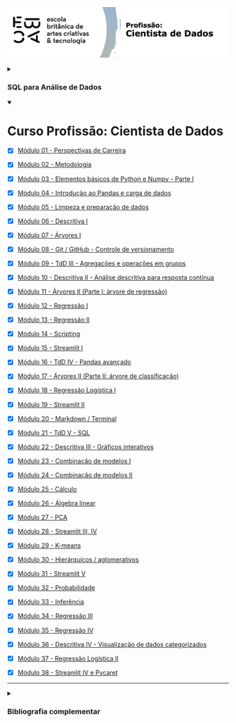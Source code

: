 [![](https://github.com/earapanos/DataScienceExcercises/blob/main/ebac_logo-data_science.png)](https://github.com/earapanos/DataScienceExcercises)

<details><summary><h3>SQL para Análise de Dados</h3></summary>

- [x] [Módulo 1 - Base de dados & Linguagem SQL](https://github.com/earapanos/DataScienceExcercises/tree/main/SQLParaAnaliseDeDados/M%C3%B3dulo%2002%20-%20Base%20de%20dados%20e%20linguagem%20SQL)
- [x] [Módulo 2 - Trabalhando com Tabelas](https://github.com/earapanos/DataScienceExcercises/tree/main/SQLParaAnaliseDeDados/M%C3%B3dulo%2003%20-%20Tabelas%20em%20SQL)
- [x] [Módulo 3 - Seleção e Ordenação](https://github.com/earapanos/DataScienceExcercises/tree/main/SQLParaAnaliseDeDados/M%C3%B3dulo%2004%20-%20Sele%C3%A7%C3%A3o%20e%20ordena%C3%A7%C3%A3o)
- [x] [Módulo 4 - Filtragem e Seleção Condicional](https://github.com/earapanos/DataScienceExcercises/tree/main/SQLParaAnaliseDeDados/M%C3%B3dulo%2005%20-%20Filtragem%20e%20sele%C3%A7%C3%A3o%20condicional)
- [x] [Módulo 5 - Agregações](https://github.com/earapanos/DataScienceExcercises/tree/main/SQLParaAnaliseDeDados/M%C3%B3dulo%2006%20-%20Agrega%C3%A7%C3%B5es)
- [x] [Módulo 6 - Trabalhando com Múltiplas Tabelas](https://github.com/earapanos/DataScienceExcercises/tree/main/SQLParaAnaliseDeDados/M%C3%B3dulo%2007%20-%20M%C3%BAltiplas%20tabelas)
- [x] [Módulo 7 - SQL Avançado](https://github.com/earapanos/DataScienceExcercises/tree/main/SQLParaAnaliseDeDados/M%C3%B3dulo%2008%20-%20T%C3%A9cnicas%20avan%C3%A7adas)
- [x] [Módulo 8 - Projeto Final](https://github.com/earapanos/DataScienceExcercises/tree/main/SQLParaAnaliseDeDados/M%C3%B3dulo%2009%20-%20Projeto%20final)
[![Open in Kaggle](https://kaggle.com/static/images/open-in-kaggle.svg)](https://www.kaggle.com/datasets/rapanos/florianpolis-downtown-real-state-analysis-fdrsa)

</details>

<details open>
  <summary>
    <h1>Curso Profissão: Cientista de Dados</h1>
  </summary>

- [x] [Módulo 01 - Perspectivas de Carreira](https://github.com/earapanos/DataScienceExcercises/tree/main/M%C3%B3dulo%2001%20-%20Perspectivas%20de%20Carreira)

- [x] [Módulo 02 - Metodologia](https://github.com/earapanos/DataScienceExcercises/tree/main/M%C3%B3dulo%2002%20-%20Metodologia)

- [x] [Módulo 03 - Elementos básicos de Python e Numpy - Parte I](https://github.com/earapanos/DataScienceExcercises/tree/main/M%C3%B3dulo%2003%20-%20Elementos%20b%C3%A1sicos%20de%20Python%20e%20Numpy)

- [x] [Módulo 04 - Introdução ao Pandas e carga de dados](https://github.com/earapanos/DataScienceExcercises/tree/main/M%C3%B3dulo%2004%20-%20Introdu%C3%A7%C3%A3o%20ao%20Pandas%20e%20carga%20de%20dados)

- [x] [Módulo 05 - Limpeza e preparação de dados](https://github.com/earapanos/DataScienceExcercises/tree/main/M%C3%B3dulo%2005%20-%20Limpeza%20e%20prepara%C3%A7%C3%A3o%20de%20dados)

- [x] [Módulo 06 - Descritiva I](https://github.com/earapanos/DataScienceExcercises/tree/main/M%C3%B3dulo%2006%20-%20Descritiva%20I)

- [x] [Módulo 07 - Árvores I](https://github.com/earapanos/DataScienceExcercises/tree/main/M%C3%B3dulo%2007%20-%20%C3%81rvores%20I)

- [x] [Módulo 08 - Git / GitHub - Controle de versionamento](https://github.com/earapanos/DataScienceExcercises/tree/main/M%C3%B3dulo%2008%20-%20Git%20e%20GitHub%20-%20Controle%20de%20versionamento)

- [x] [Módulo 09 - TdD III - Agregações e operações em grupos](https://github.com/earapanos/DataScienceExcercises/tree/main/M%C3%B3dulo%2009%20-%20TdD%20III%20-%20Agrega%C3%A7%C3%B5es%20e%20opera%C3%A7%C3%B5es%20em%20grupos)

- [x] [Módulo 10 - Descritiva II - Análise descritiva para resposta contínua](https://github.com/earapanos/DataScienceExcercises/tree/main/M%C3%B3dulo%2010%20-%20Descritiva%20II%20-%20An%C3%A1lise%20descritiva%20para%20resposta%20cont%C3%ADnua)

- [x] [Módulo 11 - Árvores II (Parte I: árvore de regressão)](https://github.com/earapanos/DataScienceExcercises/tree/main/M%C3%B3dulo%2011%20-%20%C3%81rvores%20II%20Parte%20I%20(%C3%A1rvore%20de%20regress%C3%A3o))

- [x] [Módulo 12 - Regressão I](https://github.com/earapanos/DataScienceExcercises/tree/main/M%C3%B3dulo%2012%20-%20Regress%C3%A3o%20I)

- [x] [Módulo 13 - Regressão II](https://github.com/earapanos/DataScienceExcercises/tree/main/M%C3%B3dulo%2013%20-%20Regress%C3%A3o%20II)

- [x] [Módulo 14 - Scripting](https://github.com/earapanos/DataScienceExcercises/tree/main/M%C3%B3dulo%2014%20-%20Scripting)

- [x] [Módulo 15 - Streamlit I](https://github.com/earapanos/DataScienceExcercises/tree/main/M%C3%B3dulo_15_-_Streamlit_I)

- [x] [Módulo 16 - TdD IV - Pandas avançado](https://github.com/earapanos/DataScienceExcercises/tree/main/M%C3%B3dulo%2016%20-%20M%C3%A9todos%20de%20An%C3%A1lise)

- [x] [Módulo 17 - Árvores II (Parte II: árvore de classificação)](https://github.com/earapanos/DataScienceExcercises/tree/main/M%C3%B3dulo%2017%20-%20%C3%81rvores%20II)

- [x] [Módulo 18 - Regressão Logística I](https://github.com/earapanos/DataScienceExcercises/tree/main/M%C3%B3dulo%2018%20-%20Regress%C3%A3o%20Log%C3%ADstica%20I)

- [x] [Módulo 19 - Streamlit II](https://github.com/earapanos/DataScienceExcercises/tree/main/M%C3%B3dulo_19_-_Streamlit_II)

- [x] [Módulo 20 - Markdown / Terminal](https://github.com/earapanos/DataScienceExcercises/tree/main/M%C3%B3dulo%2020%20-%20Markdown%20e%20Terminal)
  
- [x] [Módulo 21 - TdD V - SQL](https://github.com/earapanos/DataScienceExcercises/tree/main/M%C3%B3dulo%2021%20-%20PostgreSQL)

- [x] [Módulo 22 - Descritiva III - Gráficos interativos](https://github.com/earapanos/DataScienceExcercises/tree/main/M%C3%B3dulo%2022%20-%20Descritiva%20III%20-%20Gr%C3%A1ficos%20Interativos)
  
- [x] [Módulo 23 - Combinação de modelos I](https://github.com/earapanos/DataScienceExcercises/tree/main/M%C3%B3dulo%2023%20-%20Combinando%20Modelos%20I)
  
- [x] [Módulo 24 - Combinação de modelos II](https://github.com/earapanos/DataScienceExcercises/tree/main/M%C3%B3dulo%2024%20-%20Combinando%20Modelos%20II)

- [x] [Módulo 25 - Cálculo](https://github.com/earapanos/DataScienceExcercises/tree/main/M%C3%B3dulo%2025%20-%20C%C3%A1lculo)

- [x] [Módulo 26 - Álgebra linear](https://github.com/earapanos/DataScienceExcercises/tree/main/M%C3%B3dulo%2026%20-%20%C3%81lgebra%20Linear)

- [x] [Módulo 27 - PCA](https://github.com/earapanos/DataScienceExcercises/tree/main/M%C3%B3dulo%2027%20-%20PCA)

- [x] [Módulo 28 - Streamlit III, IV](https://github.com/earapanos/DataScienceExcercises/tree/main/M%C3%B3dulo_28_-_Streamlit_III_IV)

- [x] [Módulo 29 - K-means](https://github.com/earapanos/DataScienceExcercises/tree/main/M%C3%B3dulo%2029%20-%20K-means)

- [x] [Módulo 30 - Hierárquicos / aglomerativos](https://github.com/earapanos/DataScienceExcercises/tree/main/M%C3%B3dulo%2030%20-%20Hier%C3%A1rquicos%20e%20aglomerativos)

- [x] [Módulo 31 - Streamlit V](https://github.com/earapanos/DataScienceExcercises/tree/main/M%C3%B3dulo_31_-_Streamlit_V)

- [x] [Módulo 32 - Probabilidade](https://github.com/earapanos/DataScienceExcercises/tree/main/M%C3%B3dulo%2032%20-%20Probabilidade)

- [x] [Módulo 33 - Inferência](https://github.com/earapanos/DataScienceExcercises/tree/main/M%C3%B3dulo%2033%20-%20Infer%C3%AAncia)

- [x] [Módulo 34 - Regressão III](https://github.com/earapanos/DataScienceExcercises/tree/main/M%C3%B3dulo%2034%20-%20Regress%C3%A3o%20III)

- [x] [Módulo 35 - Regressão IV](https://github.com/earapanos/DataScienceExcercises/tree/main/M%C3%B3dulo%2035%20-%20Regress%C3%A3o%20IV)

- [x] [Módulo 36 - Descritiva IV - Visualização de dados categorizados](https://github.com/earapanos/DataScienceExcercises/tree/main/M%C3%B3dulo%2036%20-%20Descritiva%20IV)

- [x] [Módulo 37 - Regressão Logística II](https://github.com/earapanos/DataScienceExcercises/tree/main/M%C3%B3dulo%2037%20-%20Regress%C3%A3o%20Log%C3%ADstica%20II)

- [x] [Módulo 38 - Streamlit IV e Pycaret](https://github.com/earapanos/DataScienceExcercises/tree/main/M%C3%B3dulo_38_-_Streamlit_IV_e_Pycaret)

---

<details>
  <summary>
    <h3>Bibliografia complementar</h3>
  </summary>

- #### [Módulo 17:](https://github.com/earapanos/DataScienceExcercises/tree/main/M%C3%B3dulo%2017%20-%20%C3%81rvores%20II)

  - [Documentação do scikitlearn](https://scikit-learn.org/stable/modules/cross_validation.html)
  - ["The Elements of Statistical Learning" J. H. Friedman, R. Tibshirani e . Hastle](https://hastie.su.domains/Papers/ESLII.pdf)
  - ["An Introduction to Statistical Learning" Gareth M. James, Daniela Witten, Trevor Hastie, R J Tibshirani](https://www.statlearning.com/)
  
- #### [Módulo 22:](https://github.com/earapanos/DataScienceExcercises/tree/main/M%C3%B3dulo%2022%20-%20Descritiva%20III%20-%20Gr%C3%A1ficos%20Interativos)
  
  - ["Python para análise de dados" Wes McKinney, ed. Oreilly, 2019 - Capítulo 6](https://novatec.com.br/livros/python-para-analise-de-dados-3ed/)
  - ["Storytelling com Dados" Cole Nussbaumer Knaflic, Alta books, 2019](https://altabooks.com.br/produto/storytelling-com-dados/)
  
- #### [Módulo 23:](https://github.com/earapanos/DataScienceExcercises/tree/main/M%C3%B3dulo%2023%20-%20Combinando%20Modelos%20I)
  
  - [Random forests - classification description](https://www.stat.berkeley.edu/~breiman/RandomForests/cc_home.htm)
  - [sklearn.ensemble.RandomForestClassifier — scikit-learn 1.2.2 documentation](https://scikit-learn.org/stable/modules/generated/sklearn.ensemble.RandomForestClassifier.html)
  
- #### [Módulo 24:](https://github.com/earapanos/DataScienceExcercises/tree/main/M%C3%B3dulo%2024%20-%20Combinando%20Modelos%20II)

  <details open><summary>Timeline</summary>
  
  - 1984:
    > - [CART](https://www.google.com/search?q=Classification+And+Regression+Trees+By+Leo+Breiman,+Jerome+H.+Friedman,+Richard+A.+Olshen,+Charles+J.+Stone&sxsrf=APq-WBsB-F7EMQLKLS-MDIV1-aQJOT_NXQ:1644165838636&ei=zvr_Yf6CJuKSxc8PlOiR-Ac&ved=0ahUKEwj-oY2Gw-v1AhViS)
  - Bagging
    >  - 1996:
      >> - [Bagging](https://link.springer.com/content/pdf/10.1007/BF00058655.pdf)
    > - 2001:
      >> - [Random Forest](https://www.stat.berkeley.edu/~breiman/randomforest2001.pdf)
  - Boosting
    > - 1990 - 1995:
      >> - [Boosting 1](https://link.springer.com/article/10.1007/BF00116037)
      >> - [Boosting 2](https://www.sciencedirect.com/science/article/pii/S0890540185711364)
      >> - [Boosting 3](https://www.researchgate.net/publication/2798688_Data_Filtering_and_Distribution_Modeling_Algorithms_for_Machine_Learning)
    > - 1997:
      >> - [Adaboost](https://www.sciencedirect.com/science/article/pii/S002200009791504X)
       >>> - [Additive logistic regression: a statistical view of boosting (With discussion and a rejoinder by the authors)](https://projecteuclid.org/journals/annals-of-statistics/volume-28/issue-2/Additive-logistic-regression--a-statistical-view-of-boosting-With/10.1214/aos/1016218223.full)
    > - 1999:
      >> - [GBM](https://jerryfriedman.su.domains/ftp/trebst.pdf)
      >> - [Stochastic GBM](https://jerryfriedman.su.domains/ftp/stobst.pdf)
    > - 2014 - 2016:
      >> - [**XGBoost**](https://arxiv.org/pdf/1603.02754.pdf)
    > - 2017:
      >> - [LightGBM](https://papers.nips.cc/paper/2017/hash/6449f44a102fde848669bdd9eb6b76fa-Abstract.html)
      >> - [CatBoost](https://arxiv.org/abs/1706.09516)

  </details>
  
  - [A Decision-Theoretic Generalization of On-Line Learning and an Application to Boosting - ScienceDirect](https://www.sciencedirect.com/science/article/pii/S002200009791504X)
  - [1.11. Ensemble methods — scikit-learn 1.2.2 documentation](https://scikit-learn.org/stable/modules/ensemble.html)
  - [sklearn.ensemble.GradientBoostingClassifier — scikit-learn 1.2.2 documentation](https://scikit-learn.org/stable/modules/generated/sklearn.ensemble.GradientBoostingClassifier.html)
  - [XGBoost Documentation — xgboost 1.7.5 documentation](https://xgboost.readthedocs.io/en/stable/)

- #### [Módulo 25:](https://github.com/earapanos/DataScienceExcercises/tree/main/M%C3%B3dulo%2025%20-%20C%C3%A1lculo)

  <details open><summary>Referências</summary>
    
  - [Construindo gráficos 3d com matplotlib](https://www.youtube.com/watch?v=gqoLLGgbeAE)
  - [Construindo animações com o matplotlib](https://www.youtube.com/watch?v=7RgoHTMbp4A)
  - [3blue1brown - "a essência do cálculo"](https://www.youtube.com/watch?v=WUvTyaaNkzM)
  - [Artigo sobre derivada da Wikipedia](https://en.wikipedia.org/wiki/Derivative)
  - [Artigo sobre integral da Wikipedia](https://en.wikipedia.org/wiki/Integral)
  - Livros sobre cálculo:
    - [Melhores Livros de Cálculo para Universitários](https://book360.com.br/melhores-livros-de-calculo-para-universitarios/)
    - ["Um Curso de Cálculo - Vol. 1: Volume 1" por  Hamilton Luiz GUIDORIZZI](https://www.amazon.com.br/Curso-C%C3%A1lculo-Hamilton-Luiz-Guidorizzi/dp/8521635435)
  
  </details>

- #### [Módulo 26:](https://github.com/earapanos/DataScienceExcercises/tree/main/M%C3%B3dulo%2026%20-%20%C3%81lgebra%20Linear)

  - [Playlist sobre álgebra linear do 3blue1brown](https://www.youtube.com/playlist?list=PLZHQObOWTQDPD3MizzM2xVFitgF8hE_ab)
  - [Livros sobre álgebra linear](https://math.stackexchange.com/questions/2377980/book-recommendations-for-linear-algebra)

- #### [Módulo 32:](https://github.com/earapanos/DataScienceExcercises/tree/main/M%C3%B3dulo%2032%20-%20Probabilidade)

  - [Documentação do scipy.stats.t](https://docs.scipy.org/doc/scipy/reference/generated/scipy.stats.t.html)
  - [Documentação do scipy.stats](https://docs.scipy.org/doc/scipy/reference/stats.html)
  - Indicações de leitura:
    - ["O andar do bêbado: Como o acaso determina nossas vidas" de Leonard Milodinow](https://books.google.com.br/books/about/O_andar_do_b%C3%AAbado.html?id=WydVzQEACAAJ&redir_esc=y)
    - ["Estatística Básica" de P. A. Morettin e W. O. Bussab.](https://www.google.com.br/books/edition/ESTAT%C3%8DSTICA_B%C3%81SICA/vDhnDwAAQBAJ?hl=pt-BR&gbpv=0)

- #### [Módulo 33:](https://github.com/earapanos/DataScienceExcercises/tree/main/M%C3%B3dulo%2033%20-%20Infer%C3%AAncia)

  - [Teste de Hipóteses](https://www.inf.ufsc.br/~andre.zibetti/probabilidade/teste-de-hipoteses.html)
  - [Teste de Hipótese: uma ferramenta poderosa para tomadas de decisão baseadas em evidências | by Edson Junior | Data Hackers | Medium](https://medium.com/data-hackers/teste-de-hip%C3%B3tese-uma-ferramenta-poderosa-para-tomadas-de-decis%C3%A3o-baseadas-em-evid%C3%AAncias-6e260d3067ba)

- #### [Módulo 34:](https://github.com/earapanos/DataScienceExcercises/tree/main/M%C3%B3dulo%2034%20-%20Regress%C3%A3o%20III)
  - ["Applied Linear Statistical Models" de Michael H Kutner, Christopher J. Nachtsheim, John Neter e William Li. Ed. McGraw-Hill Irwin, 2005.](https://users.stat.ufl.edu/~winner/sta4211/ALSM_5Ed_Kutner.pdf)
  - Regressão segmentada
    - [Um artigo com uso de regressão segmentada](https://www.scielo.br/j/sa/a/J3mDJfyhJG9VMbfYWGGXwmt/?lang=pt&format=pdf)
    - [Esta referência explica regressão segmentada em R.](http://www.leg.ufpr.br/~paulojus/CE092-2015/segmentada.html)
  - Lowess
    - [Wikipedia](https://en.wikipedia.org/wiki/Local_regression)
    - [Towards Data Science](https://towardsdatascience.com/lowess-regression-in-python-how-to-discover-clear-patterns-in-your-data-f26e523d7a35)
    - [Help do statsmodels](https://www.statsmodels.org/devel/generated/statsmodels.nonparametric.smoothers_lowess.lowess.html)
    - [Cleveland, W.S. (1979) “Robust Locally Weighted Regression and Smoothing Scatterplots”. Journal of the American Statistical Association 74 (368): 829-836.](https://www.semanticscholar.org/paper/Robust-Locally-Weighted-Regression-and-Smoothing-Cleveland/30e7e25061b7ccd9a625548dd6836afcff85043b)
   
- #### [Módulo 35:](https://github.com/earapanos/DataScienceExcercises/tree/main/M%C3%B3dulo%2035%20-%20Regress%C3%A3o%20IV)
  - ["Applied Linear Statistical Models" de Michael H Kutner, Christopher J. Nachtsheim, John Neter e William Li. Ed. McGraw-Hill Irwin, 2005.](https://users.stat.ufl.edu/~winner/sta4211/ALSM_5Ed_Kutner.pdf)
  - [Supervisory Guidance on Model Risk Management](https://www.occ.gov/news-issuances/bulletins/2011/bulletin-2011-12a.pdf)
  - Associação entre variáveis qualitativas:
    - Teste qui-quadrado [Wikipedia](https://pt.wikipedia.org/wiki/Teste_qui-quadrado_de_Pearson)
    - V de Cramer [Wikipedia](https://en.wikipedia.org/wiki/Cram%C3%A9r%27s_V)
    - V de Cramer [Journal of the Korean Statistical Society](https://www.sciencedirect.com/science/article/abs/pii/S1226319212001032)
    - V de Cramer no [Stack Overflow](https://stackoverflow.com/questions/20892799/using-pandas-calculate-cram%C3%A9rs-coefficient-matrix)

- #### [Módulo 36:](https://github.com/earapanos/DataScienceExcercises/tree/main/M%C3%B3dulo%2036%20-%20Descritiva%20IV)
  - [**Intelligent Credit Scoring**: Building and Implementing Better Credit Risk Scorecards, 2nd Edition, por Naeem Siddiqi, editora Wiley](https://www.wiley.com/en-us/Intelligent+Credit+Scoring%3A+Building+and+Implementing+Better+Credit+Risk+Scorecards%2C+2nd+Edition-p-9781119279150)

</details>

</details>
